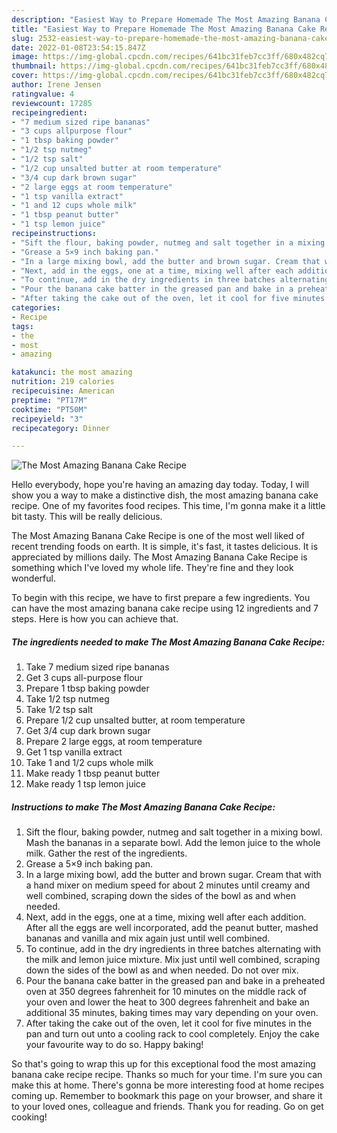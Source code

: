 ```yaml
---
description: "Easiest Way to Prepare Homemade The Most Amazing Banana Cake Recipe"
title: "Easiest Way to Prepare Homemade The Most Amazing Banana Cake Recipe"
slug: 2532-easiest-way-to-prepare-homemade-the-most-amazing-banana-cake-recipe
date: 2022-01-08T23:54:15.847Z
image: https://img-global.cpcdn.com/recipes/641bc31feb7cc3ff/680x482cq70/the-most-amazing-banana-cake-recipe-recipe-main-photo.jpg
thumbnail: https://img-global.cpcdn.com/recipes/641bc31feb7cc3ff/680x482cq70/the-most-amazing-banana-cake-recipe-recipe-main-photo.jpg
cover: https://img-global.cpcdn.com/recipes/641bc31feb7cc3ff/680x482cq70/the-most-amazing-banana-cake-recipe-recipe-main-photo.jpg
author: Irene Jensen
ratingvalue: 4
reviewcount: 17285
recipeingredient:
- "7 medium sized ripe bananas"
- "3 cups allpurpose flour"
- "1 tbsp baking powder"
- "1/2 tsp nutmeg"
- "1/2 tsp salt"
- "1/2 cup unsalted butter at room temperature"
- "3/4 cup dark brown sugar"
- "2 large eggs at room temperature"
- "1 tsp vanilla extract"
- "1 and 12 cups whole milk"
- "1 tbsp peanut butter"
- "1 tsp lemon juice"
recipeinstructions:
- "Sift the flour, baking powder, nutmeg and salt together in a mixing bowl. Mash the bananas in a separate bowl. Add the lemon juice to the whole milk. Gather the rest of the ingredients."
- "Grease a 5×9 inch baking pan."
- "In a large mixing bowl, add the butter and brown sugar. Cream that with a hand mixer on medium speed for about 2 minutes until creamy and well combined, scraping down the sides of the bowl as and when needed."
- "Next, add in the eggs, one at a time, mixing well after each addition. After all the eggs are well incorporated, add the peanut butter, mashed bananas and vanilla and mix again just until well combined."
- "To continue, add in the dry ingredients in three batches alternating with the milk and lemon juice mixture. Mix just until well combined, scraping down the sides of the bowl as and when needed. Do not over mix."
- "Pour the banana cake batter in the greased pan and bake in a preheated oven at 350 degrees fahrenheit for 10 minutes on the middle rack of your oven and lower the heat to 300 degrees fahrenheit and bake an additional 35 minutes, baking times may vary depending on your oven."
- "After taking the cake out of the oven, let it cool for five minutes in the pan and turn out unto a cooling rack to cool completely. Enjoy the cake your favourite way to do so. Happy baking!"
categories:
- Recipe
tags:
- the
- most
- amazing

katakunci: the most amazing 
nutrition: 219 calories
recipecuisine: American
preptime: "PT17M"
cooktime: "PT50M"
recipeyield: "3"
recipecategory: Dinner

---
```



![The Most Amazing Banana Cake Recipe](https://img-global.cpcdn.com/recipes/641bc31feb7cc3ff/680x482cq70/the-most-amazing-banana-cake-recipe-recipe-main-photo.jpg)

Hello everybody, hope you're having an amazing day today. Today, I will show you a way to make a distinctive dish, the most amazing banana cake recipe. One of my favorites food recipes. This time, I'm gonna make it a little bit tasty. This will be really delicious.

The Most Amazing Banana Cake Recipe is one of the most well liked of recent trending foods on earth. It is simple, it's fast, it tastes delicious. It is appreciated by millions daily. The Most Amazing Banana Cake Recipe is something which I've loved my whole life. They're fine and they look wonderful.




To begin with this recipe, we have to first prepare a few ingredients. You can have the most amazing banana cake recipe using 12 ingredients and 7 steps. Here is how you can achieve that.

<!--inarticleads1-->

##### The ingredients needed to make The Most Amazing Banana Cake Recipe:

1. Take 7 medium sized ripe bananas
1. Get 3 cups all-purpose flour
1. Prepare 1 tbsp baking powder
1. Take 1/2 tsp nutmeg
1. Take 1/2 tsp salt
1. Prepare 1/2 cup unsalted butter, at room temperature
1. Get 3/4 cup dark brown sugar
1. Prepare 2 large eggs, at room temperature
1. Get 1 tsp vanilla extract
1. Take 1 and 1/2 cups whole milk
1. Make ready 1 tbsp peanut butter
1. Make ready 1 tsp lemon juice




<!--inarticleads2-->

##### Instructions to make The Most Amazing Banana Cake Recipe:

1. Sift the flour, baking powder, nutmeg and salt together in a mixing bowl. Mash the bananas in a separate bowl. Add the lemon juice to the whole milk. Gather the rest of the ingredients.
1. Grease a 5×9 inch baking pan.
1. In a large mixing bowl, add the butter and brown sugar. Cream that with a hand mixer on medium speed for about 2 minutes until creamy and well combined, scraping down the sides of the bowl as and when needed.
1. Next, add in the eggs, one at a time, mixing well after each addition. After all the eggs are well incorporated, add the peanut butter, mashed bananas and vanilla and mix again just until well combined.
1. To continue, add in the dry ingredients in three batches alternating with the milk and lemon juice mixture. Mix just until well combined, scraping down the sides of the bowl as and when needed. Do not over mix.
1. Pour the banana cake batter in the greased pan and bake in a preheated oven at 350 degrees fahrenheit for 10 minutes on the middle rack of your oven and lower the heat to 300 degrees fahrenheit and bake an additional 35 minutes, baking times may vary depending on your oven.
1. After taking the cake out of the oven, let it cool for five minutes in the pan and turn out unto a cooling rack to cool completely. Enjoy the cake your favourite way to do so. Happy baking!




So that's going to wrap this up for this exceptional food the most amazing banana cake recipe recipe. Thanks so much for your time. I'm sure you can make this at home. There's gonna be more interesting food at home recipes coming up. Remember to bookmark this page on your browser, and share it to your loved ones, colleague and friends. Thank you for reading. Go on get cooking!
